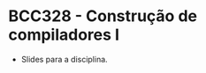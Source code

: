 BCC328 - Construção de compiladores I
================================================

- Slides para a disciplina. 

